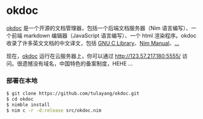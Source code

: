 # okdoc

[okdoc](http://123.57.217.180:5555/) 是一个开源的文档管理器，包括一个后端文档服务器（Nim 语言编写）、一个前端 markdown 编辑器（JavaScript 语言编写）、一个 html 渲染程序。okdoc 收录了许多英文文档的中文译文，包括 [GNU C Library](http://101.200.163.149:5555/docs/GNU%20C%20Library)、[Nim Manual](http://101.200.163.149:5555/docs/Nim%20Manual)、[...](http://123.57.217.180:5555/)

现在，[okdoc](http://123.57.217.180:5555/) 运行在云服务器上，你可以通过 http://123.57.217.180:5555/ 访问。很遗憾没有域名，中国特色的备案制度，HEHE ...

### 部署在本地

```sh
$ git clone https://github.com/tulayang/okdoc.git
$ cd okdoc
$ nimble install
$ nim c -r -d:release src/okdoc.nim
```

